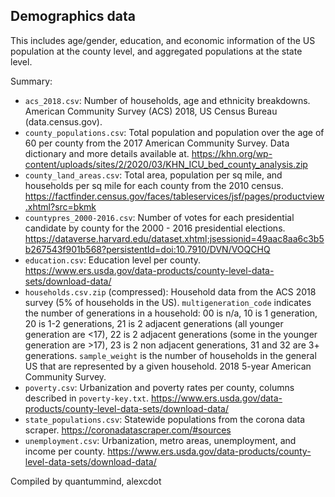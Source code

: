 ## Demographics data

This includes age/gender, education, and economic information of the US population at the county level, and aggregated populations at the state level.

Summary:
* `acs_2018.csv`: Number of households, age and ethnicity breakdowns. American Community Survey (ACS) 2018, US Census Bureau (data.census.gov).
* `county_populations.csv`: Total population and population over the age of 60 per county from the 2017 American Community Survey. Data dictionary and more details available at. https://khn.org/wp-content/uploads/sites/2/2020/03/KHN_ICU_bed_county_analysis.zip
* `county_land_areas.csv`: Total area, population per sq mile, and households per sq mile for each county from the 2010 census. https://factfinder.census.gov/faces/tableservices/jsf/pages/productview.xhtml?src=bkmk
* `countypres_2000-2016.csv`: Number of votes for each presidential candidate by county for the 2000 - 2016 presidential elections. https://dataverse.harvard.edu/dataset.xhtml;jsessionid=49aac8aa6c3b5b267543f901b568?persistentId=doi:10.7910/DVN/VOQCHQ
* `education.csv`: Education level per county. https://www.ers.usda.gov/data-products/county-level-data-sets/download-data/
* `households.csv.zip` (compressed): Household data from the ACS 2018 survey (5% of households in the US). `multigeneration_code` indicates the number of generations in a household: 00 is n/a, 10 is 1 generation, 20 is 1-2 generations, 21 is 2 adjacent generations (all younger generation are <17), 22 is 2 adjacent generations (some in the younger generation are >17), 23 is 2 non adjacent generations, 31 and 32 are 3+ generations. `sample_weight` is the number of households in the general US that are represented by a given household. 2018 5-year American Community Survey.
* `poverty.csv`: Urbanization and poverty rates per county, columns described in `poverty-key.txt`. https://www.ers.usda.gov/data-products/county-level-data-sets/download-data/
* `state_populations.csv`: Statewide populations from the corona data scraper. https://coronadatascraper.com/#sources
* `unemployment.csv`: Urbanization, metro areas, unemployment, and income per county. https://www.ers.usda.gov/data-products/county-level-data-sets/download-data/

Compiled by quantummind, alexcdot